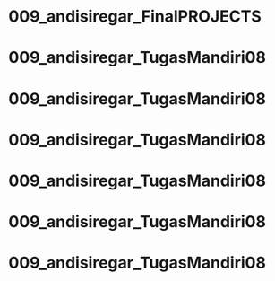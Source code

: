 # 009_andisiregar_FinalPROJECTS
# 009_andisiregar_TugasMandiri08
# 009_andisiregar_TugasMandiri08
# 009_andisiregar_TugasMandiri08
# 009_andisiregar_TugasMandiri08
# 009_andisiregar_TugasMandiri08
# 009_andisiregar_TugasMandiri08
